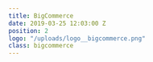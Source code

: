 ```yaml
---
title: BigCommerce
date: 2019-03-25 12:03:00 Z
position: 2
logo: "/uploads/logo__bigcommerce.png"
class: bigcommerce
---
```


